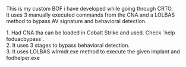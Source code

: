 This is my custom BOF i have developed while going through CRTO.<br>
It uses 3 manually executed commands from the CNA and a LOLBAS method to bypass AV signature and behavioral detection.
<p></p>
1. Had CNA tha can be loaded in Cobalt Strike and used. Check `help foduacbypass`.<br>
2. It uses 3 stages to bypass behavioral detection.<br>
3. It uses LOLBAS wlrmdr.exe method to execute the given implant and fodhelper.exe
